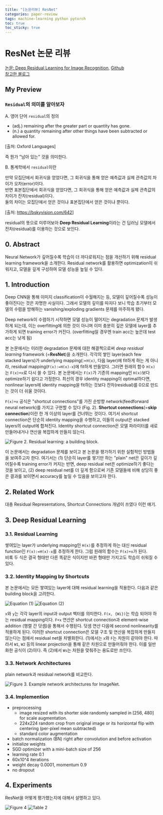 ```yaml
---
title: "[논문리뷰] ResNet"
categories: paper-review
tags: machine-learning python pytorch
toc: true
toc_sticky: true
---
```


# ResNet 논문 리뷰

[논문: Deep Residual Learning for Image Recognition](https://arxiv.org/abs/1512.03385v1), [Github](https://github.com/pytorch/vision/blob/6db1569c89094cf23f3bc41f79275c45e9fcb3f3/torchvision/models/resnet.py#L124) <br>
[참고한 블로그](https://jxnjxn.tistory.com/22)

## My Preview

### `Residual`의 의미를 알아보자

A. 영어 단어 `residual`의 정의

- (adj.) remaining after the greater part or quantity has gone.
- (n.) a quantity remaining after other things have been subtracted or allowed for.

[출처: Oxford Languages]

즉 뭔가 "남아 있는" 것을 의미한다.

B. 통계학에서 `residual`이란

만약 모집단에서 회귀식을 얻었다면, 그 회귀식을 통해 얻은 예측값과 실제 관측값의 차이가 오차(error)이다.<br>
반면 표본집단에서 회귀식을 얻었다면, 그 회귀식을 통해 얻은 예측값과 실제 관측값의 차이가 잔차(residual)이다.<br>
둘의 차이는 모집단에서 얻은 것이냐 표본집단에서 얻은 것이냐 뿐이다.

[출처: <https://bskyvision.com/642>]

residual의 뜻으로 미루어보아 **Deep Residual Learning**이라는 건 딥러닝 모델에서 잔차(residual)를 이용하는 것으로 보인다.

## 0. Abstract

Neural Network가 깊어질수록 학습이 더 까다로워지는 점을 개선하기 위해 residual learning framework을 소개한다.
Residual network를 활용하면 optimization이 쉬워지고, 모델을 깊게 구성하여 모델 성능을 높일 수 있다.

## 1. Introduction

Deep CNN을 통해 이미지 classification이 수월해지는 등, 모델이 깊어질수록 성능이 좋아진다는 것은 자명한 사실이다. 그래서 모델의 깊이를 따지다 보니 학습 초기부터 모델의 수렴을 방해하는 vanishing/exploding gradients 문제를 마주하게 됐다.

Deep network이 수렴하기 시작하면 모델 성능이 떨어지는 degradation 문제가 발생하게 되는데, 이는 overfitting에 의한 것이 아니며 이미 충분히 깊은 모델에 layer를 추가하게 되면 training error가 커진다. (overfitting일 경우엔 train acc는 높은데 test acc는 낮게 됨)

본 논문에서는 이러한 degradation 문제에 대한 해결책으로써 *deep residual learning* framework (=**ResNet**)을 소개한다.
각각의 쌓인 layer(each few stacked layers)가 underlying mapping(:=`H(x)`, 다음 layer)에 fit하게 하는 게 아니라, residual mapping(`F(x):=H(x)-x`)에 fit하게 만들었다. 그러면 원래의 함수 `H(x)`는 `F(x)+x`로 다시 쓸 수 있다.
본 논문에서는 `F(x)`가 기존의 mapping인 `H(x)`보다 optimize하기 쉽다고 가정한다. 최선의 경우 identity mapping이 optimal하다면, nonlinear layers에 identity mapping을 fit하는 것보다 잔차(residual)를 0으로 만드는 것이 더 쉬울 것이다.

`F(x)+x` 공식은 "shortcut connections"를 가진 순방향 network(feedforward neural network)를 가지고 구현할 수 있다 (Fig. 2). **Shortcut connections**(=**skip connection**)이란 한 개 이상의 layer를 건너뛰는 것이다. 여기서 shortcut connection은 단순히 identity mapping을 수행하고, 이들의 output은 stacked layers의 output에 합쳐진다. Identity shortcut connection은 모델 파라미터를 새로 만들어내거나 연산을 복잡하게 만들지 않는다.

![Figure 2. Residual learning: a building block.](/assets/images/resnet_figure_2.png)

이 논문에서는 degradation 문제를 보이고 본 논문을 평가하기 위한 실험적인 방법들을 보여주고자 한다.
여기서는 (1) 단순히 layer를 쌓기만 하는 "plain" net은 깊이가 깊어질수록 training error가 커지는 반면, deep residual net은 optimize하기 좋다는 것을 보이고,
(2) deep residual net를 더 깊게 함으로써 기존 모델들에 비해 상당히 좋은 결과를 보이면서 accuracy를 높일 수 있음을 보이고자 한다.

## 2. Related Work

대충 Residual Representations, Shortcut Connections 개념이 쓰였다 이런 얘기.

## 3. Deep Residual Learning

### 3.1. Residual Learning

쌓여있는 layer가 underlying mapping인 `H(x)`를 추정하게 하는 대신 residual function인 `F(x):=H(x)-x`를 추정하게 한다. 그럼 원래의 함수는 `F(x)+x`가 된다.<br>
비록 두 식은 결국 형태만 다른 똑같은 식이지만 바뀐 형태만 가지고도 학습이 쉬워질 수 있다.

### 3.2. Identity Mapping by Shortcuts

본 논문에서는 모든 쌓여있는 layer에 대해 residual learning을 적용한다.
다음과 같은 building block을 고려한다.

![Equation (1)](/assets/images/resnet_formula_1.png)
![Equation (2)](/assets/images/resnet_formula_2.png)

`x`와 `y`는 각각 layer의 input과 output 벡터를 의미한다.
`F(x, {Wi})`는 학습 되어야 하는 residual mapping이다.
`F+x` 연산은 shortcut connection과 element-wise addition (행렬 간 덧셈)을 통해서 수행된다. 덧셈 연산 다음에 second nonlinearity를 적용하게 된다.
이러한 shortcut connection은 모델 구조 및 연산을 복잡하게 만들지 않는다는 점에서 residual net을 차별화한다.
(1)에서는 `x`와 `F`는 차원이 같아야 한다. 따라서 `W1`, `W2` 등의 linear projection을 통해 같은 차원으로 만들어줘야 한다. 이를 일반화한 공식이 (2)이다. 즉 (2)에서 `Ws`는 차원을 맞춰주는 용도로만 쓰인다.

### 3.3. Network Architectures

plain network과 residual network를 비교한다.

![Figure 3. Example network architectures for ImageNet.](/assets/images/resnet_figure_3.png)

### 3.4. Implemention

- preprocessing
  - image resized with its shorter side randomly sampled in [256, 480] for scale augmentation.
  - 224x224 random crop from original image or its horizontal flip with centering (per-pixel mean subtracted)
  - standard color augmentation
- batch normalization (BN) right after convolution and before activation
- initialize weights
- SGD optimizer with a mini-batch size of 256
- learning rate 0.1
- 60x10^4 iterations
- weight decay 0.0001, momentum 0.9
- no dropout

## 4. Experiments

ResNet을 어떻게 평가했는지에 대해서 설명하고 있다.

![Figure 4](/assets/images/resnet_figure_4.png)
![Table 2](/assets/images/resnet_table_2.png)
